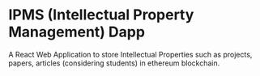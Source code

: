 # IPMS (Intellectual Property Management) Dapp

A React Web Application to store Intellectual Properties such as projects, papers, articles (considering students) in ethereum blockchain.

